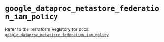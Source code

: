 # `google_dataproc_metastore_federation_iam_policy`

Refer to the Terraform Registory for docs: [`google_dataproc_metastore_federation_iam_policy`](https://registry.terraform.io/providers/hashicorp/google-beta/5.5.0/docs/resources/google_dataproc_metastore_federation_iam_policy).
